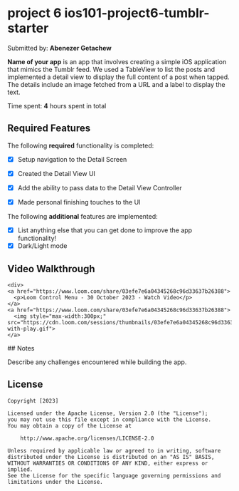 # project 6 ios101-project6-tumblr-starter

Submitted by: **Abenezer Getachew**

**Name of your app** is an app that involves creating a simple iOS application that mimics the Tumblr feed. We used a TableView to list the posts and implemented a detail view to display the full content of a post when tapped. The details include an image fetched from a URL and a label to display the text.

Time spent: **4** hours spent in total

## Required Features

The following **required** functionality is completed:

- [x] Setup navigation to the Detail Screen
- [x] Created the Detail View UI
- [x] Add the ability to pass data to the Detail View Controller
- [x] Made personal finishing touches to the UI


The following **additional** features are implemented:

- [x] List anything else that you can get done to improve the app functionality!
- [x] Dark/Light mode

## Video Walkthrough
    <div>
    <a href="https://www.loom.com/share/03efe7e6a04345268c96d33637b26388">
      <p>Loom Control Menu - 30 October 2023 - Watch Video</p>
    </a>
    <a href="https://www.loom.com/share/03efe7e6a04345268c96d33637b26388">
      <img style="max-width:300px;" src="https://cdn.loom.com/sessions/thumbnails/03efe7e6a04345268c96d33637b26388-with-play.gif">
    </a>
  </div>
## Notes

Describe any challenges encountered while building the app.

## License

    Copyright [2023] 

    Licensed under the Apache License, Version 2.0 (the "License");
    you may not use this file except in compliance with the License.
    You may obtain a copy of the License at

        http://www.apache.org/licenses/LICENSE-2.0

    Unless required by applicable law or agreed to in writing, software
    distributed under the License is distributed on an "AS IS" BASIS,
    WITHOUT WARRANTIES OR CONDITIONS OF ANY KIND, either express or implied.
    See the License for the specific language governing permissions and
    limitations under the License.
